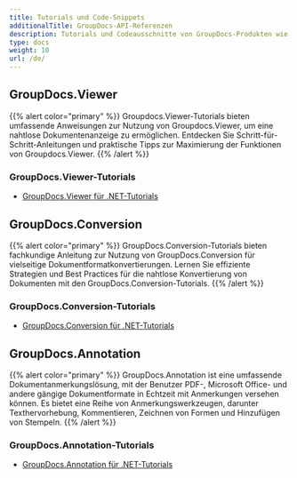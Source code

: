 ```yaml
---
title: Tutorials und Code-Snippets
additionalTitle: GroupDocs-API-Referenzen
description: Tutorials und Codeausschnitte von GroupDocs-Produkten wie GroupDocs.Viewer, GroupDocs.Annotation, GroupDocs.Conversion und anderen Produkten.
type: docs
weight: 10
url: /de/
---
```


## GroupDocs.Viewer
{{% alert color="primary" %}}
Groupdocs.Viewer-Tutorials bieten umfassende Anweisungen zur Nutzung von Groupdocs.Viewer, um eine nahtlose Dokumentenanzeige zu ermöglichen. Entdecken Sie Schritt-für-Schritt-Anleitungen und praktische Tipps zur Maximierung der Funktionen von Groupdocs.Viewer.
{{% /alert %}}

### GroupDocs.Viewer-Tutorials
- [GroupDocs.Viewer für .NET-Tutorials](../viewer/de/net/)


## GroupDocs.Conversion
{{% alert color="primary" %}}
GroupDocs.Conversion-Tutorials bieten fachkundige Anleitung zur Nutzung von GroupDocs.Conversion für vielseitige Dokumentformatkonvertierungen. Lernen Sie effiziente Strategien und Best Practices für die nahtlose Konvertierung von Dokumenten mit den GroupDocs.Conversion-Tutorials.
{{% /alert %}}

### GroupDocs.Conversion-Tutorials
- [GroupDocs.Conversion für .NET-Tutorials](../conversion/de/net/)


## GroupDocs.Annotation
{{% alert color="primary" %}}
GroupDocs.Annotation ist eine umfassende Dokumentanmerkungslösung, mit der Benutzer PDF-, Microsoft Office- und andere gängige Dokumentformate in Echtzeit mit Anmerkungen versehen können. Es bietet eine Reihe von Anmerkungswerkzeugen, darunter Texthervorhebung, Kommentieren, Zeichnen von Formen und Hinzufügen von Stempeln.
{{% /alert %}}

### GroupDocs.Annotation-Tutorials
- [GroupDocs.Annotation für .NET-Tutorials](../annotation/net/)
